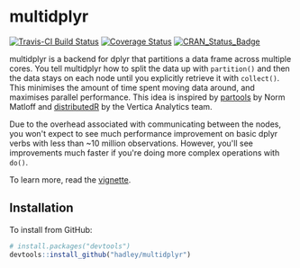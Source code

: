 # multidplyr

[![Travis-CI Build Status](https://travis-ci.org/hadley/multidplyr.svg?branch=master)](https://travis-ci.org/hadley/multidplyr)
[![Coverage Status](https://img.shields.io/codecov/c/github/hadley/multidplyr/master.svg)](https://codecov.io/github/hadley/multidplyr?branch=master)
[![CRAN_Status_Badge](http://www.r-pkg.org/badges/version/multidplyr)](http://cran.r-project.org/package=multidplyr)

multidplyr is a backend for dplyr that partitions a data frame across multiple cores. You tell multidplyr how to split the data up with `partition()` and then the data stays on each node until you explicitly retrieve it with `collect()`. This minimises the amount of time spent moving data around, and maximises parallel performance. This idea is inspired by [partools](http://bit.ly/1Nve8v5) by Norm Matloff and [distributedR](http://bit.ly/1KZVAwK) by the Vertica Analytics team.

Due to the overhead associated with communicating between the nodes, you won't expect to see much performance improvement on basic dplyr verbs with less than ~10 million observations. However, you'll see improvements much faster if you're doing more complex operations with `do()`.

To learn more, read the [vignette](vignettes/multidplyr.md).

## Installation

To install from GitHub:

```R
# install.packages("devtools")
devtools::install_github("hadley/multidplyr")
```
